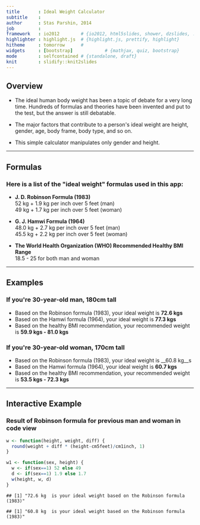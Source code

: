 ```yaml
---
title       : Ideal Weight Calculator
subtitle    : 
author      : Stas Parshin, 2014
job         : 
framework   : io2012        # {io2012, html5slides, shower, dzslides, ...}
highlighter : highlight.js  # {highlight.js, prettify, highlight}
hitheme     : tomorrow      # 
widgets     : [bootstrap]            # {mathjax, quiz, bootstrap}
mode        : selfcontained # {standalone, draft}
knit        : slidify::knit2slides
---
```


## Overview

* The ideal human body weight has been a topic of debate for a very long time. Hundreds of formulas and theories have been invented and put to the test, but the answer is still debatable. 

* The major factors that contribute to a person's ideal weight are height, gender, age, body frame, body type, and so on.

* This simple calculator manipulates only gender and height.

---
## Formulas

### Here is a list of the "ideal weight" formulas used in this app:

* __J. D. Robinson Formula (1983)__  
52 kg + 1.9 kg per inch over 5 feet       (man)  
49 kg + 1.7 kg per inch over 5 feet       (woman)

* __G. J. Hamwi Formula (1964)__  
48.0 kg + 2.7 kg per inch over 5 feet       (man)  
45.5 kg + 2.2 kg per inch over 5 feet       (woman)

* __The World Health Organization (WHO) Recommended Healthy BMI Range__  
18.5 - 25 for both man and woman

---
## Examples

### If you're 30-year-old man, 180cm tall  
* Based on the Robinson formula (1983), your ideal weight is __72.6 kgs__
* Based on the Hamwi formula (1964), your ideal weight is __77.3 kgs__
* Based on the healthy BMI recommendation, your recommended weight is __59.9 kgs - 81.0 kgs__

### If you're 30-year-old woman, 170cm tall
* Based on the Robinson formula (1983), your ideal weight is __60.8 kg__s
* Based on the Hamwi formula (1964), your ideal weight is __60.7 kgs__
* Based on the healthy BMI recommendation, your recommended weight is __53.5 kgs - 72.3 kgs__

---
## Interactive Example

### Result of Robinson formula for previous man and woman in code view




```r
w <- function(height, weight, diff) {
  round(weight + diff * (height-cm5feet)/cm1inch, 1)
}

w1 <- function(sex, height) {
  w <- if(sex==1) 52 else 49
  d <- if(sex==1) 1.9 else 1.7
  w(height, w, d)
}
```


```
## [1] "72.6 kg  is your ideal weight based on the Robinson formula (1983)"
```

```
## [1] "60.8 kg  is your ideal weight based on the Robinson formula (1983)"
```
